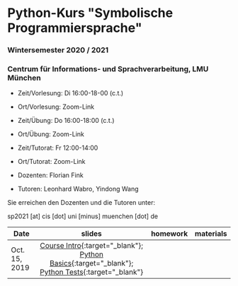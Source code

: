 # Python-Kurs "Symbolische Programmiersprache"
### Wintersemester 2020 / 2021
### Centrum für Informations- und Sprachverarbeitung, LMU München

 - Zeit/Vorlesung: Di 16:00-18-00 (c.t.)
 - Ort/Vorlesung: Zoom-Link

 - Zeit/Übung: Do 16:00-18:00 (c.t.) 
 - Ort/Übung: Zoom-Link
 - Zeit/Tutorat: Fr 12:00-14:00
 - Ort/Tutorat: Zoom-Link

 - Dozenten: Florian Fink
 - Tutoren: Leonhard Wabro, Yindong Wang
 
 Sie erreichen den Dozenten und die Tutoren unter: 
 
 sp2021 [at] cis [dot] uni [minus] muenchen [dot] de


| Date | slides | homework | materials |
|-----------------------------|:--------------------------------:|:------:|:-------------------------------------------------------------------|
| Oct. 15, 2019 | [Course Intro](01_intro.pdf){:target="_blank"}; [Python Basics](01_python_recap.pdf){:target="_blank"}; [Python Tests](01_unit_testing.pdf){:target="_blank"} | |  |
